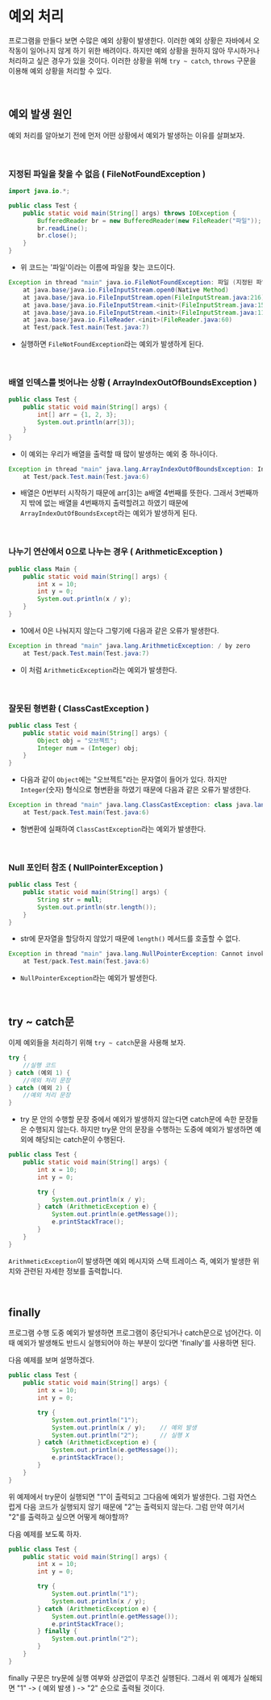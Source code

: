 # 예외 처리
프로그램을 만들다 보면 수많은 예외 상황이 발생한다. 이러한 예외 상황은 자바에서 오작동이 일어나지 않게 하기 위한 배려이다. 하지만 예외 상황을 원하지 않아 무시하거나 처리하고 싶은 경우가 있을 것이다. 이러한 상황을 위해 `try ~ catch`, `throws` 구문을 이용해 예외 상황을 처리할 수 있다.

<br>

## 예외 발생 원인

예외 처리를 알아보기 전에 먼저 어떤 상황에서 예외가 발생하는 이유를 살펴보자.

<br>

### 지정된 파일을 찾을 수 없음 ( FileNotFoundException )
```java
import java.io.*;

public class Test {
    public static void main(String[] args) throws IOException {
        BufferedReader br = new BufferedReader(new FileReader("파일"));
        br.readLine();
        br.close();
    }
}
```
* 위 코드는 '파일'이라는 이름에 파일을 찾는 코드이다.

```java
Exception in thread "main" java.io.FileNotFoundException: 파일 (지정된 파일을 찾을 수 없습니다)
	at java.base/java.io.FileInputStream.open0(Native Method)
	at java.base/java.io.FileInputStream.open(FileInputStream.java:216)
	at java.base/java.io.FileInputStream.<init>(FileInputStream.java:157)
	at java.base/java.io.FileInputStream.<init>(FileInputStream.java:111)
	at java.base/java.io.FileReader.<init>(FileReader.java:60)
	at Test/pack.Test.main(Test.java:7)
```
* 실행하면 `FileNotFoundException`라는 예외가 발생하게 된다.

<br>

### 배열 인덱스를 벗어나는 상황 ( ArrayIndexOutOfBoundsException )
```java
public class Test {
    public static void main(String[] args) {
        int[] arr = {1, 2, 3};
        System.out.println(arr[3]);
    }
}
```
* 이 예외는 우리가 배열을 출력할 때 많이 발생하는 예외 중 하나이다.

```java
Exception in thread "main" java.lang.ArrayIndexOutOfBoundsException: Index 3 out of bounds for length 3
	at Test/pack.Test.main(Test.java:6)
```
* 배열은 0번부터 시작하기 때문에 arr[3]는 a배열 4번째를 뜻한다. 그래서 3번째까지 밖에 없는 배열을 4번째까지 출력할려고 하였기 때문에 `ArrayIndexOutOfBoundsExcept`라는 예외가 발생하게 된다.

<br>

### 나누기 연산에서 0으로 나누는 경우 ( ArithmeticException )
```java
public class Main {
    public static void main(String[] args) {
        int x = 10;
        int y = 0;
        System.out.println(x / y);
    }
}
```
* 10에서 0은 나눠지지 않는다 그렇기에 다음과 같은 오류가 발생한다.
```java
Exception in thread "main" java.lang.ArithmeticException: / by zero
	at Test/pack.Test.main(Test.java:7)
```
* 이 처럼 `ArithmeticException`라는 예외가 발생한다.

<br>

### 잘못된 형변환 ( ClassCastException )
```java
public class Test {
    public static void main(String[] args) {
        Object obj = "오브젝트";
        Integer num = (Integer) obj;
    }
}
```
* 다음과 같이 `Object`에는 "오브젝트"라는 문자열이 들어가 있다. 하지만 `Integer`(숫자) 형식으로 형변환을 하였기 때문에 다음과 같은 오류가 발생한다.
```java
Exception in thread "main" java.lang.ClassCastException: class java.lang.String cannot be cast to class java.lang.Integer (java.lang.String and java.lang.Integer are in module java.base of loader 'bootstrap')
	at Test/pack.Test.main(Test.java:6)
```
* 형변환에 실패하여 `ClassCastException`라는 예외가 발생한다.

<br>

### Null 포인터 참조 ( NullPointerException )
```java
public class Test {
    public static void main(String[] args) {
        String str = null;
        System.out.println(str.length());
    }
}
```
* str에 문자열을 할당하지 않았기 때문에 `length()` 메서드를 호출할 수 없다.
```java
Exception in thread "main" java.lang.NullPointerException: Cannot invoke "String.length()" because "str" is null
	at Test/pack.Test.main(Test.java:6)
```
* `NullPointerException`라는 예외가 발생한다.

<br>

## try ~ catch문
이제 예외들을 처리하기 위해 `try ~ catch`문을 사용해 보자.
```java
try {
	//실행 코드
} catch (예외 1) {
	//예외 처리 문장
} catch (예외 2) {
	//예외 처리 문장
}
```
* try 문 안의 수행할 문장 중에서 예외가 발생하지 않는다면 catch문에 속한 문장들은 수행되지 않는다. 하지만 try문 안의 문장을 수행하는 도중에 예외가 발생하면 예외에 해당되는 catch문이 수행된다.

```java
public class Test {
	public static void main(String[] args) {
		int x = 10;
		int y = 0;

		try {
			System.out.println(x / y);
		} catch (ArithmeticException e) {
			System.out.println(e.getMessage());
			e.printStackTrace();
		}
	}
}
```
`ArithmeticException`이 발생하면 예외 메시지와 스택 트레이스 즉, 예외가 발생한 위치와 관련된 자세한 정보를 출력합니다.

<br>

## finally
프로그램 수행 도중 예외가 발생하면 프로그램이 중단되거나 catch문으로 넘어간다. 이때 예외가 발생해도 반드시 실행되어야 하는 부분이 있다면 'finally'를 사용하면 된다.

다음 예제를 보며 설명하겠다.
```java
public class Test {
	public static void main(String[] args) {
		int x = 10;
		int y = 0;

		try {
			System.out.println("1");
			System.out.println(x / y);    // 예외 발생
			System.out.println("2");      // 실행 X
		} catch (ArithmeticException e) {
			System.out.println(e.getMessage());
			e.printStackTrace();
		}
	}
}
```
위 예제에서 try문이 실행되면 "1"이 출력되고 그다음에 예외가 발생한다. 그럼 자연스럽게 다음 코드가 실행되지 않기 때문에 "2"는 출력되지 않는다. 그럼 만약 여기서 "2"를 출력하고 싶으면 어떻게 해야할까?

다음 예제를 보도록 하자.
```java
public class Test {
	public static void main(String[] args) {
		int x = 10;
		int y = 0;

		try {
			System.out.println("1");
			System.out.println(x / y);
		} catch (ArithmeticException e) {
			System.out.println(e.getMessage());
			e.printStackTrace();
		} finally {
			System.out.println("2");
		}
	}
}
```
finally 구문은 try문에 실행 여부와 상관없이 무조건 실행된다. 그래서 위 예제가 실해되면 "1" -> ( 예외 발생 ) -> "2" 순으로 출력될 것이다.






